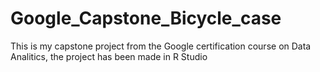 # Google_Capstone_Bicycle_case
This is my capstone project from the Google certification course on Data Analitics, the project has been made in R Studio
